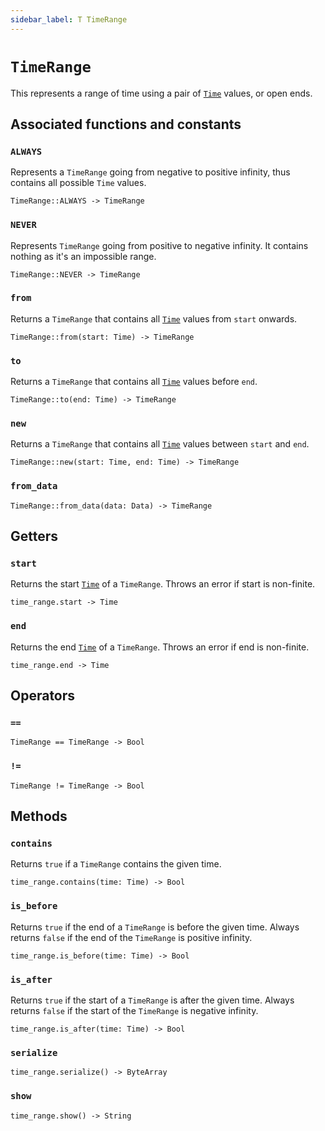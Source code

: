 ```yaml
---
sidebar_label: T TimeRange
---
```

# `TimeRange`

This represents a range of time using a pair of [`Time`](./time.md) values, or open ends.

## Associated functions and constants

### `ALWAYS`

Represents a `TimeRange` going from negative to positive infinity, thus contains all possible `Time` values.

```helios
TimeRange::ALWAYS -> TimeRange
```

### `NEVER`

Represents `TimeRange` going from positive to negative infinity. It contains nothing as it's an impossible range.

```helios
TimeRange::NEVER -> TimeRange
```

### `from`

Returns a `TimeRange` that contains all [`Time`](./time.md) values from `start` onwards.

```helios
TimeRange::from(start: Time) -> TimeRange
```

### `to`

Returns a `TimeRange` that contains all [`Time`](./time.md) values before `end`.

```helios
TimeRange::to(end: Time) -> TimeRange
```

### `new`

Returns a `TimeRange` that contains all [`Time`](./time.md) values between `start` and `end`.

```helios
TimeRange::new(start: Time, end: Time) -> TimeRange
```

### `from_data`

```helios
TimeRange::from_data(data: Data) -> TimeRange
```

## Getters

### `start`

Returns the start [`Time`](./time.md) of a `TimeRange`. Throws an error if start is non-finite.

```helios
time_range.start -> Time
```

### `end`

Returns the end [`Time`](./time.md) of a `TimeRange`. Throws an error if end is non-finite.

```helios
time_range.end -> Time
```

## Operators

### `==`

```helios
TimeRange == TimeRange -> Bool
```

### `!=`

```helios
TimeRange != TimeRange -> Bool
```

## Methods

### `contains`

Returns `true` if a `TimeRange` contains the given time.

```helios
time_range.contains(time: Time) -> Bool
```

### `is_before`

Returns `true` if the end of a `TimeRange` is before the given time. Always returns `false` if the end of the `TimeRange` is positive infinity.

```helios
time_range.is_before(time: Time) -> Bool
```

### `is_after`

Returns `true` if the start of a `TimeRange` is after the given time. Always returns `false` if the start of the `TimeRange` is negative infinity.

```helios
time_range.is_after(time: Time) -> Bool
```

### `serialize`

```helios
time_range.serialize() -> ByteArray
```

### `show`

```helios
time_range.show() -> String
```